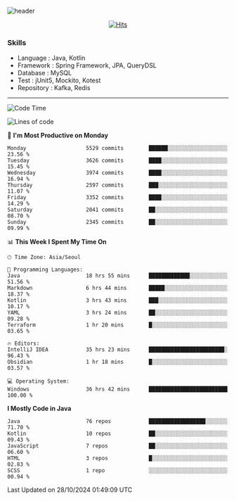 <!-- Github Profile Readme로 프로필 꾸미기 : https://zzsza.github.io/development/2020/07/10/make-github-profile-readme/ -->

<!-- github theme -->
  <!-- 
    ![header](https://capsule-render.vercel.app/api?type=slice&color=e0f0e3&height=150&section=header&text=beasy&fontSize=45)
  -->
  ![header](https://capsule-render.vercel.app/api?type=soft&color=e0f0e3&height=150&section=header&text=Choi-YongSeok&fontSize=55&animation=twinkling)


<!-- hits count : https://hits.seeyoufarm.com/ -->
<div align=center>
    
  [![Hits](https://hits.seeyoufarm.com/api/count/incr/badge.svg?url=https%3A%2F%2Fgithub.com%2Fchoi-ys&count_bg=%2379C83D&title_bg=%23555555&icon=&icon_color=%23E7E7E7&title=hits&edge_flat=false)](https://hits.seeyoufarm.com)

</div>


<!-- Committed Top Lang -->
<div align=center>
</div>


### Skills
 - Language : Java, Kotlin
 - Framework : Spring Framework, JPA, QueryDSL
 - Database : MySQL
 - Test : jUnit5, Mockito, Kotest
 - Repository : Kafka, Redis

---

<!--START_SECTION:waka-->
![Code Time](http://img.shields.io/badge/Code%20Time-4%2C814%20hrs%2025%20mins-blue)

![Lines of code](https://img.shields.io/badge/From%20Hello%20World%20I%27ve%20Written-15.1%20million%20lines%20of%20code-blue)

📅 **I'm Most Productive on Monday** 

```text
Monday                   5529 commits        ██████░░░░░░░░░░░░░░░░░░░   23.56 % 
Tuesday                  3626 commits        ████░░░░░░░░░░░░░░░░░░░░░   15.45 % 
Wednesday                3974 commits        ████░░░░░░░░░░░░░░░░░░░░░   16.94 % 
Thursday                 2597 commits        ███░░░░░░░░░░░░░░░░░░░░░░   11.07 % 
Friday                   3352 commits        ████░░░░░░░░░░░░░░░░░░░░░   14.29 % 
Saturday                 2041 commits        ██░░░░░░░░░░░░░░░░░░░░░░░   08.70 % 
Sunday                   2345 commits        ██░░░░░░░░░░░░░░░░░░░░░░░   09.99 % 
```


📊 **This Week I Spent My Time On** 

```text
🕑︎ Time Zone: Asia/Seoul

💬 Programming Languages: 
Java                     18 hrs 55 mins      █████████████░░░░░░░░░░░░   51.56 % 
Markdown                 6 hrs 44 mins       █████░░░░░░░░░░░░░░░░░░░░   18.37 % 
Kotlin                   3 hrs 43 mins       ███░░░░░░░░░░░░░░░░░░░░░░   10.17 % 
YAML                     3 hrs 24 mins       ██░░░░░░░░░░░░░░░░░░░░░░░   09.28 % 
Terraform                1 hr 20 mins        █░░░░░░░░░░░░░░░░░░░░░░░░   03.65 % 

🔥 Editors: 
IntelliJ IDEA            35 hrs 23 mins      ████████████████████████░   96.43 % 
Obsidian                 1 hr 18 mins        █░░░░░░░░░░░░░░░░░░░░░░░░   03.57 % 

💻 Operating System: 
Windows                  36 hrs 42 mins      █████████████████████████   100.00 % 
```

**I Mostly Code in Java** 

```text
Java                     76 repos            ██████████████████░░░░░░░   71.70 % 
Kotlin                   10 repos            ██░░░░░░░░░░░░░░░░░░░░░░░   09.43 % 
JavaScript               7 repos             ██░░░░░░░░░░░░░░░░░░░░░░░   06.60 % 
HTML                     3 repos             █░░░░░░░░░░░░░░░░░░░░░░░░   02.83 % 
SCSS                     1 repo              ░░░░░░░░░░░░░░░░░░░░░░░░░   00.94 % 
```




 Last Updated on 28/10/2024 01:49:09 UTC
<!--END_SECTION:waka-->

<!-- 
![footer](https://capsule-render.vercel.app/api?section=footer&type=slice&color=e0f0e3)
-->

